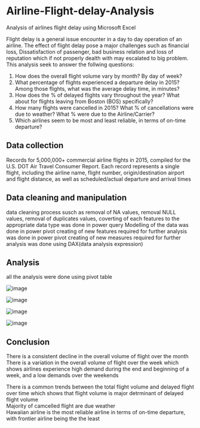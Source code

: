 # Airline-Flight-delay-Analysis
Analysis of airlines flight delay using Microsoft Excel 

Flight delay is a general issue encounter in a day to day operation of an airline. The effect of flight delay pose a major challenges such as financial loss, Dissatisfaction of passenger, bad business relation and loss of reputation which if not properly dealth with may escalated to big problem.
This analysis seek to answer the follwing questions:
1. How does the overall flight volume vary by month? By day of week?
2. What percentage of flights experienced a departure delay in 2015? Among 
those flights, what was the average delay time, in minutes?
3. How does the % of delayed flights vary throughout the year? What about for 
flights leaving from Boston (BOS) specifically?
4. How many flights were cancelled in 2015? What % of cancellations were due to 
weather? What % were due to the Airline/Carrier?
5. Which airlines seem to be most and least reliable, in terms of on-time departure?

## Data collection
Records for 5,000,000+ commercial airline flights in 2015, compiled for the U.S. DOT 
Air Travel Consumer Report. Each record represents a single flight, including the airline 
name, flight number, origin/destination airport and flight distance, as well as 
scheduled/actual departure and arrival times

## Data cleaning and manipulation
data cleaning process susch as removal of NA values, removal NULL values, removal of duplicates values, coverting of each features to the appropriate data type was done in power query
Modelling of the data was done in power pivot
creating of new features required for further analysis was done in power pivot
creating of new measures required for further analysis was done using DAX(data analysis expression)

## Analysis
all the analysis were done using pivot table

											
											
											
											
											
											
											
											
											
											
											
											
											
											
											
											
											
											
											
											
											
											
![image](https://user-images.githubusercontent.com/90378885/171422610-4b5a48e9-ae94-4afa-924d-6d8044cac3cb.png)


											
											
											
											
											
											
											
											
											
											
											
											
											
											
											
											
											
											
											
											
											
![image](https://user-images.githubusercontent.com/90378885/171422865-8d529abc-ceb5-4191-91ad-fac38623acc1.png)



								
								
								
								
								
								
								
								
								
								
								
								
								
								
								
								
								
								
								
								
								
![image](https://user-images.githubusercontent.com/90378885/171423055-9f430729-9a18-4ce8-ba00-4461c4375906.png)


			
			
			
			
			
			
			
			
			
			
			
			
			
			
			
			
			
			
			
			
			
			
			
			
			
			
			
			
			
			
![image](https://user-images.githubusercontent.com/90378885/171423320-024b6ed3-97ce-4452-9c1b-9d524f67fd12.png)


## Conclusion
There is a consistent decline in the overall volume of flight over the month																					
There is a variation in the overall volume of flight over the week which shows airlines experience high demand during the end and beginning of a week, and a low demands over the weekends																					
																					
There is a common trends between the total flight volume and delayed flight over time which shows that flight volume is major detrminant of delayed flight volume																					
Majority of camcelled flight are due weather 																					
Hawaiian airline is the most reliable airline in terms of on-time departure, with frontier airline being the the least















